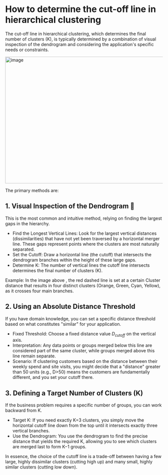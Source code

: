 # How to determine the cut-off line in hierarchical clustering

The cut-off line in hierarchical clustering, which determines the final number of clusters (K), is typically determined by a combination of visual inspection of the dendrogram and considering the application's specific needs or constraints.

<img width="740" height="405" alt="image" src="https://github.com/user-attachments/assets/d2e99e69-749d-42c9-a9fa-d5058fd8cfe1" />

The primary methods are:

## 1. Visual Inspection of the Dendrogram 🌲
This is the most common and intuitive method, relying on finding the largest gaps in the hierarchy.

* Find the Longest Vertical Lines: Look for the largest vertical distances (dissimilarities) that have not yet been traversed by a horizontal merger line. These gaps represent points where the clusters are most naturally 
separated.
* Set the Cutoff: Draw a horizontal line (the cutoff) that intersects the dendrogram branches within the height of these large gaps.
* Determine K: The number of vertical lines the cutoff line intersects determines the final number of clusters (K).

Example: In the image above , the red dashed line is set at a certain Cluster distance that results in four distinct clusters (Orange, Green, Cyan, Yellow), as it crosses four main branches.


## 2. Using an Absolute Distance Threshold
If you have domain knowledge, you can set a specific distance threshold based on what constitutes "similar" for your application.

* Fixed Threshold: Choose a fixed distance value $D_{cutoff}$ on the vertical axis.
* Interpretation: Any data points or groups merged below this line are considered part of the same cluster, while groups merged above this line remain separate.
* Scenario: If clustering customers based on the distance between their weekly spend and site visits, you might decide that a "distance" greater than 50 units (e.g., D>50) means the customers are fundamentally different, and
you set your cutoff there.

## 3. Defining a Target Number of Clusters (K)
If the business problem requires a specific number of groups, you can work backward from K.

* Target K: If you need exactly K=3 clusters, you simply move the horizontal cutoff line down from the top until it intersects exactly three vertical branches.
* Use the Dendrogram: You use the dendrogram to find the precise distance that yields the required K, allowing you to see which clusters are merged last to form K−1 groups.

In essence, the choice of the cutoff line is a trade-off between having a few large, highly dissimilar clusters (cutting high up) and many small, highly similar clusters (cutting low down).
